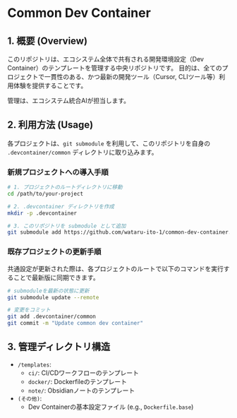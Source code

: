 # Common Dev Container

## 1. 概要 (Overview)

このリポジトリは、エコシステム全体で共有される開発環境設定（Dev Container）のテンプレートを管理する中央リポジトリです。
目的は、全てのプロジェクトで一貫性のある、かつ最新の開発ツール（Cursor, CLIツール等）利用体験を提供することです。

管理は、エコシステム統合AIが担当します。

## 2. 利用方法 (Usage)

各プロジェクトは、`git submodule` を利用して、このリポジトリを自身の `.devcontainer/common` ディレクトリに取り込みます。

### 新規プロジェクトへの導入手順

```bash
# 1. プロジェクトのルートディレクトリに移動
cd /path/to/your-project

# 2. .devcontainer ディレクトリを作成
mkdir -p .devcontainer

# 3. このリポジトリを submodule として追加
git submodule add https://github.com/wataru-ito-1/common-dev-container.git .devcontainer/common
```

### 既存プロジェクトの更新手順

共通設定が更新された際は、各プロジェクトのルートで以下のコマンドを実行することで最新版に同期できます。

```bash
# submoduleを最新の状態に更新
git submodule update --remote

# 変更をコミット
git add .devcontainer/common
git commit -m "Update common dev container"
```

## 3. 管理ディレクトリ構造

- `/templates`:
  - `ci/`: CI/CDワークフローのテンプレート
  - `docker/`: Dockerfileのテンプレート
  - `note/`: Obsidianノートのテンプレート
- `(その他)`:
  - Dev Containerの基本設定ファイル (e.g., `Dockerfile.base`) 